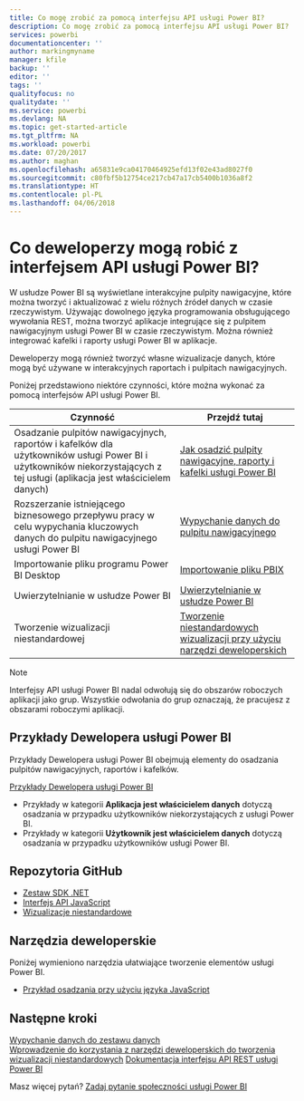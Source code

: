 ```yaml
---
title: Co mogę zrobić za pomocą interfejsu API usługi Power BI?
description: Co mogę zrobić za pomocą interfejsu API usługi Power BI?
services: powerbi
documentationcenter: ''
author: markingmyname
manager: kfile
backup: ''
editor: ''
tags: ''
qualityfocus: no
qualitydate: ''
ms.service: powerbi
ms.devlang: NA
ms.topic: get-started-article
ms.tgt_pltfrm: NA
ms.workload: powerbi
ms.date: 07/20/2017
ms.author: maghan
ms.openlocfilehash: a65831e9ca04170464925efd13f02e43ad8027f0
ms.sourcegitcommit: c80fbf5b12754ce217cb47a17cb5400b1036a8f2
ms.translationtype: HT
ms.contentlocale: pl-PL
ms.lasthandoff: 04/06/2018
---
```

# <a name="what-can-developers-do-with-the-power-bi-api"></a>Co deweloperzy mogą robić z interfejsem API usługi Power BI?
W usłudze Power BI są wyświetlane interakcyjne pulpity nawigacyjne, które można tworzyć i aktualizować z wielu różnych źródeł danych w czasie rzeczywistym. Używając dowolnego języka programowania obsługującego wywołania REST, można tworzyć aplikacje integrujące się z pulpitem nawigacyjnym usługi Power BI w czasie rzeczywistym. Można również integrować kafelki i raporty usługi Power BI w aplikacje.

Deweloperzy mogą również tworzyć własne wizualizacje danych, które mogą być używane w interakcyjnych raportach i pulpitach nawigacyjnych. 

Poniżej przedstawiono niektóre czynności, które można wykonać za pomocą interfejsów API usługi Power BI.

| **Czynność** | **Przejdź tutaj** |
| --- | --- |
| Osadzanie pulpitów nawigacyjnych, raportów i kafelków dla użytkowników usługi Power BI i użytkowników niekorzystających z tej usługi (aplikacja jest właścicielem danych) |[Jak osadzić pulpity nawigacyjne, raporty i kafelki usługi Power BI](embedding-content.md) |
| Rozszerzanie istniejącego biznesowego przepływu pracy w celu wypychania kluczowych danych do pulpitu nawigacyjnego usługi Power BI |[Wypychanie danych do pulpitu nawigacyjnego](walkthrough-push-data.md) |
| Importowanie pliku programu Power BI Desktop |[Importowanie pliku PBIX](https://msdn.microsoft.com/library/mt243837.aspx) |
| Uwierzytelnianie w usłudze Power BI |[Uwierzytelnianie w usłudze Power BI](get-azuread-access-token.md) |
| Tworzenie wizualizacji niestandardowej |[Tworzenie niestandardowych wizualizacji przy użyciu narzędzi deweloperskich](../service-custom-visuals-getting-started-with-developer-tools.md) |

> [!NOTE]
> Interfejsy API usługi Power BI nadal odwołują się do obszarów roboczych aplikacji jako grup. Wszystkie odwołania do grup oznaczają, że pracujesz z obszarami roboczymi aplikacji.
> 
> 

## <a name="power-bi-developer-samples"></a>Przykłady Dewelopera usługi Power BI
Przykłady Dewelopera usługi Power BI obejmują elementy do osadzania pulpitów nawigacyjnych, raportów i kafelków.

[Przykłady Dewelopera usługi Power BI](https://github.com/Microsoft/PowerBI-Developer-Samples)

* Przykłady w kategorii **Aplikacja jest właścicielem danych** dotyczą osadzania w przypadku użytkowników niekorzystających z usługi Power BI.
* Przykłady w kategorii **Użytkownik jest właścicielem danych** dotyczą osadzania w przypadku użytkowników usługi Power BI.

## <a name="github-repositories"></a>Repozytoria GitHub
* [Zestaw SDK .NET](https://github.com/Microsoft/PowerBI-CSharp)
* [Interfejs API JavaScript](https://github.com/Microsoft/PowerBI-JavaScript)
* [Wizualizacje niestandardowe](https://github.com/Microsoft/PowerBI-visuals)

## <a name="developer-tools"></a>Narzędzia deweloperskie
Poniżej wymieniono narzędzia ułatwiające tworzenie elementów usługi Power BI.

* [Przykład osadzania przy użyciu języka JavaScript](https://microsoft.github.io/PowerBI-JavaScript/demo)

## <a name="next-steps"></a>Następne kroki
[Wypychanie danych do zestawu danych](walkthrough-push-data.md)  
[Wprowadzenie do korzystania z narzędzi deweloperskich do tworzenia wizualizacji niestandardowych](../service-custom-visuals-getting-started-with-developer-tools.md) 
[Dokumentacja interfejsu API REST usługi Power BI](https://msdn.microsoft.com/library/mt147898.aspx)  

Masz więcej pytań? [Zadaj pytanie społeczności usługi Power BI](http://community.powerbi.com/)


